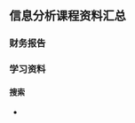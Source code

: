 ##  信息分析课程资料汇总  

###  财务报告  

###  学习资料  

####  搜索  

* [](https://sites.google.com/site/dmrussell/Home?authuser=0)